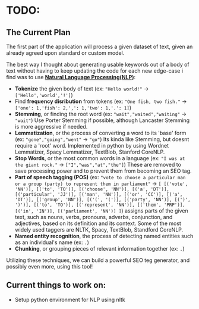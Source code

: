 # TODO:

## The Current Plan

The first part of the application will process a given dataset of text, given an already agreed upon standard or custom model.

The best way I thought about generating usable keywords out of a body of text without having to keep updating the code for each new edge-case i find was to use [**Natural Language Processing(NLP)**](https://www.kdnuggets.com/2020/05/text-mining-python-steps-examples.html):
- **Tokenize** the given body of text (ex: `"Hello world!"` -> `['Hello','world','!']`)
- Find **frequency disribution** from tokens (ex: `"One fish, two fish."` -> `['one': 1,'fish': 2,',': 1,'two': 1,'.': 1]`)
- **Stemming**, or finding the root word (ex: `"wait","waited","waiting"` -> `"wait"`) Use Porter Stemming if possible, although Lancaster Stemming is more aggressive if needed.
- **Lemmatization**, or the process of converting a word to its 'base' form (ex: `"gone","going","went"` -> `"go"`) Its kinda like Stemming, but doesnt require a 'root' word. Implemented in python by using Wordnet Lemmatizer, Spacy Lemmatizer, TextBlob, Stanford CoreNLP.
- **Stop Words**, or the most common words in a language (ex: `"I was at the giant rock."` -> `["I","was","at","the"]`) These are removed to save processing power and to prevent them from becoming an SEO tag.
- **Part of speech tagging (POS)** (ex: `"vote to choose a particular man or a group (party) to represent them in parliament"` -> `[ [('vote', 'NN')], [('to', 'TO')], [('choose', 'NN')], [('a', 'DT')], [('particular', 'JJ')], [('man', 'NN')], [('or', 'CC')], [('a', 'DT')], [('group', 'NN')], [('(', '(')], [('party', 'NN')], [(')', ')')], [('to', 'TO')], [('represent', 'NN')], [('them', 'PRP')], [('in', 'IN')], [('parliament', 'NN')] ]`) assigns parts of the given text, such as nouns, verbs, pronouns, adverbs, conjunction, and adjectives, based on its definition and its context. Some of the most widely used taggers are NLTK, Spacy, TextBlob, Standford CoreNLP.
- **Named entity recognition**, the process of detecting named entities such as an individual's name (ex: `.`)
- **Chunking**, or grouping pieces of relevant information together (ex: `.`)

Utilizing these techniques, we can build a powerful SEO teg generator, and possibly even more, using this tool!

## Current things to work on:

- Setup python environment for NLP using nltk